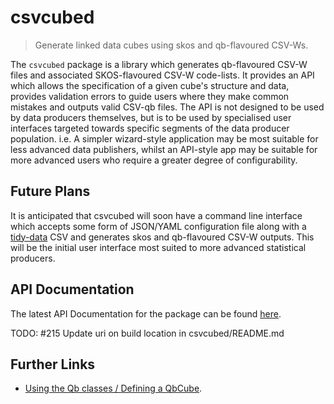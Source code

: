 # csvcubed

> Generate linked data cubes using skos and qb-flavoured CSV-Ws.

The `csvcubed` package is a library which generates qb-flavoured CSV-W files and associated SKOS-flavoured CSV-W code-lists. It provides an API which allows the specification of a given cube's structure and data, provides validation errors to guide users where they make common mistakes and outputs valid CSV-qb files. The API is not designed to be used by data producers themselves, but is to be used by specialised user interfaces targeted towards specific segments of the data producer population. i.e. A simpler wizard-style application may be most suitable for less advanced data publishers, whilst an API-style app may be suitable for more advanced users who require a greater degree of configurability.

## Future Plans

It is anticipated that csvcubed will soon have a command line interface which accepts some form of JSON/YAML configuration file along with a [tidy-data](https://doi.org/10.18637/jss.v059.i10) CSV and generates skos and qb-flavoured CSV-W outputs. This will be the initial user interface most suited to more advanced statistical producers.

## API Documentation

The latest API Documentation for the package can be found [here](https://ci.floop.org.uk/job/GSS_data/job/csvwlib/job/main/lastSuccessfulBuild/artifact/csvcubed/docs/_build/html/index.html).

TODO: #215 Update uri on build location in csvcubed/README.md

## Further Links

* [Using the Qb classes / Defining a QbCube](./models/cube/qb/README.md).
